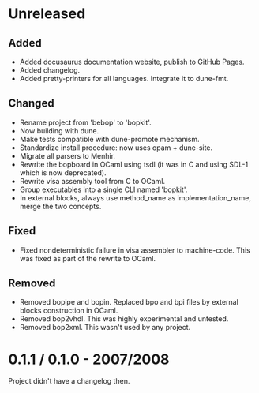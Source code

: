 # Unreleased

## Added

- Added docusaurus documentation website, publish to GitHub Pages.
- Added changelog.
- Added pretty-printers for all languages. Integrate it to dune-fmt.

## Changed

- Rename project from 'bebop' to 'bopkit'.
- Now building with dune.
- Make tests compatible with dune-promote mechanism.
- Standardize install procedure: now uses opam + dune-site.
- Migrate all parsers to Menhir.
- Rewrite the bopboard in OCaml using tsdl (it was in C and using SDL-1 which is now deprecated).
- Rewrite visa assembly tool from C to OCaml.
- Group executables into a single CLI named 'bopkit'.
- In external blocks, always use method_name as implementation_name, merge the two concepts.

## Fixed

- Fixed nondeterministic failure in visa assembler to machine-code. This was fixed as part of the rewrite to OCaml.

## Removed

- Removed bopipe and bopin. Replaced bpo and bpi files by external blocks construction in OCaml.
- Removed bop2vhdl. This was highly experimental and untested.
- Removed bop2xml. This wasn't used by any project.

# 0.1.1 / 0.1.0 - 2007/2008

Project didn't have a changelog then.
